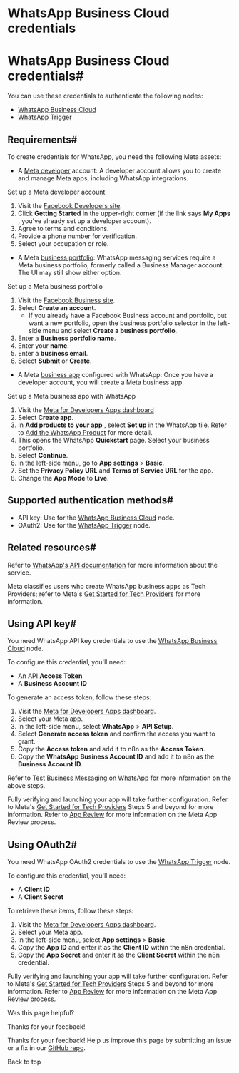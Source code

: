 # WhatsApp Business Cloud credentials

[ ](https://github.com/n8n-io/n8n-docs/edit/main/docs/integrations/builtin/credentials/whatsapp.md "Edit this page")

# WhatsApp Business Cloud credentials#

You can use these credentials to authenticate the following nodes:

  * [WhatsApp Business Cloud](../../app-nodes/n8n-nodes-base.whatsapp/)
  * [WhatsApp Trigger](../../trigger-nodes/n8n-nodes-base.whatsapptrigger/)



## Requirements#

To create credentials for WhatsApp, you need the following Meta assets:

  * A [Meta developer](https://developers.facebook.com/docs/development/register) account: A developer account allows you to create and manage Meta apps, including WhatsApp integrations.

Set up a Meta developer account

  1. Visit the [Facebook Developers site](https://developers.facebook.com).
  2. Click **Getting Started** in the upper-right corner (if the link says **My Apps** , you've already set up a developer account).
  3. Agree to terms and conditions.
  4. Provide a phone number for verification.
  5. Select your occupation or role.



  * A Meta [business portfolio](https://www.facebook.com/business/help/1710077379203657?id=180505742745347): WhatsApp messaging services require a Meta business portfolio, formerly called a Business Manager account. The UI may still show either option.

Set up a Meta business portfolio

  1. Visit the [Facebook Business site](https://business.facebook.com).
  2. Select **Create an account**.
     * If you already have a Facebook Business account and portfolio, but want a new portfolio, open the business portfolio selector in the left-side menu and select **Create a business portfolio**.
  3. Enter a **Business portfolio name**.
  4. Enter your **name**.
  5. Enter a **business email**.
  6. Select **Submit** or **Create**.



  * A Meta [business app](https://developers.facebook.com/docs/development/create-an-app/) configured with WhatsApp: Once you have a developer account, you will create a Meta business app.

Set up a Meta business app with WhatsApp

  1. Visit the [Meta for Developers Apps dashboard](https://developers.facebook.com/apps/)
  2. Select **Create app**.
  3. In **Add products to your app** , select **Set up** in the WhatsApp tile. Refer to [Add the WhatsApp Product](https://developers.facebook.com/docs/whatsapp/solution-providers/get-started-for-tech-providers#step-3--add-the-whatsapp-product) for more detail.
  4. This opens the WhatsApp **Quickstart** page. Select your business portfolio.
  5. Select **Continue**.
  6. In the left-side menu, go to **App settings** > **Basic**.
  7. Set the **Privacy Policy URL** and **Terms of Service URL** for the app.
  8. Change the **App Mode** to **Live**.



## Supported authentication methods#

  * API key: Use for the [WhatsApp Business Cloud](../../app-nodes/n8n-nodes-base.whatsapp/) node.
  * OAuth2: Use for the [WhatsApp Trigger](../../trigger-nodes/n8n-nodes-base.whatsapptrigger/) node.



## Related resources#

Refer to [WhatsApp's API documentation](https://developers.facebook.com/docs/whatsapp/#platform-apis) for more information about the service.

Meta classifies users who create WhatsApp business apps as Tech Providers; refer to Meta's [Get Started for Tech Providers](https://developers.facebook.com/docs/whatsapp/solution-providers/get-started-for-tech-providers) for more information.

## Using API key#

You need WhatsApp API key credentials to use the [WhatsApp Business Cloud](../../app-nodes/n8n-nodes-base.whatsapp/) node.

To configure this credential, you'll need:

  * An API **Access Token**
  * A **Business Account ID**



To generate an access token, follow these steps:

  1. Visit the [Meta for Developers Apps dashboard](https://developers.facebook.com/apps/).
  2. Select your Meta app.
  3. In the left-side menu, select **WhatsApp** > **API Setup**.
  4. Select **Generate access token** and confirm the access you want to grant.
  5. Copy the **Access token** and add it to n8n as the **Access Token**.
  6. Copy the **WhatsApp Business Account ID** and add it to n8n as the **Business Account ID**.



Refer to [Test Business Messaging on WhatsApp](https://developers.facebook.com/docs/whatsapp/solution-providers/become-a-tech-provider-legacy-flow#step-4--test-business-messaging-on-whatsapp) for more information on the above steps.

Fully verifying and launching your app will take further configuration. Refer to Meta's [Get Started for Tech Providers](https://developers.facebook.com/docs/whatsapp/solution-providers/become-a-tech-provider-legacy-flow#step-5--scale-your-solution) Steps 5 and beyond for more information. Refer to [App Review](https://developers.facebook.com/docs/resp-plat-initiatives/app-review) for more information on the Meta App Review process.

## Using OAuth2#

You need WhatsApp OAuth2 credentials to use the [WhatsApp Trigger](../../trigger-nodes/n8n-nodes-base.whatsapptrigger/) node.

To configure this credential, you'll need:

  * A **Client ID**
  * A **Client Secret**



To retrieve these items, follow these steps:

  1. Visit the [Meta for Developers Apps dashboard](https://developers.facebook.com/apps/).
  2. Select your Meta app.
  3. In the left-side menu, select **App settings** > **Basic**.
  4. Copy the **App ID** and enter it as the **Client ID** within the n8n credential.
  5. Copy the **App Secret** and enter it as the **Client Secret** within the n8n credential.



Fully verifying and launching your app will take further configuration. Refer to Meta's [Get Started for Tech Providers](https://developers.facebook.com/docs/whatsapp/solution-providers/become-a-tech-provider-legacy-flow#step-5--scale-your-solution) Steps 5 and beyond for more information. Refer to [App Review](https://developers.facebook.com/docs/resp-plat-initiatives/app-review) for more information on the Meta App Review process.

Was this page helpful? 

Thanks for your feedback! 

Thanks for your feedback! Help us improve this page by submitting an issue or a fix in our [GitHub repo](https://github.com/n8n-io/n8n-docs). 

Back to top 
